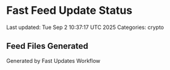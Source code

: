 # Fast Feed Update Status
Last updated: Tue Sep  2 10:37:17 UTC 2025
Categories: crypto

## Feed Files Generated

Generated by Fast Updates Workflow
